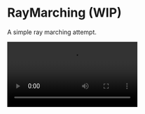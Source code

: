 # RayMarching (WIP)

A simple ray marching attempt.

![alt_text](https://github.com/riohiroshi/RayMarching/blob/main/misc/rayMarching_000.mp4)
